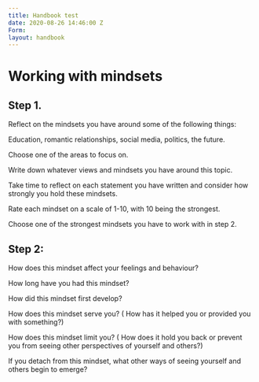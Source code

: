 ```yaml
---
title: Handbook test
date: 2020-08-26 14:46:00 Z
Form: 
layout: handbook
---
```


# Working with mindsets 

## Step 1. 

Reflect on the mindsets you have around some of the following things: 

Education, romantic relationships, social media, politics, the future. 

Choose one of the areas to focus on. 

Write down whatever views and mindsets you have around this topic. 

Take time to reflect on each statement you have written and consider how strongly you hold these mindsets. 

Rate each mindset on a scale of 1-10, with 10 being the strongest. 

Choose one of the strongest mindsets you have to work with in step 2. 


## Step 2: 

How does this mindset affect your feelings and behaviour? 

How long have you had this mindset? 

How did this mindset first develop? 

How does this mindset serve you? ( How has it helped you or provided you with something?) 

How does this mindset limit you? ( How does it hold you back or prevent you from seeing other perspectives of yourself and others?) 

If you detach from this mindset, what other ways of seeing yourself and others begin to emerge? 
